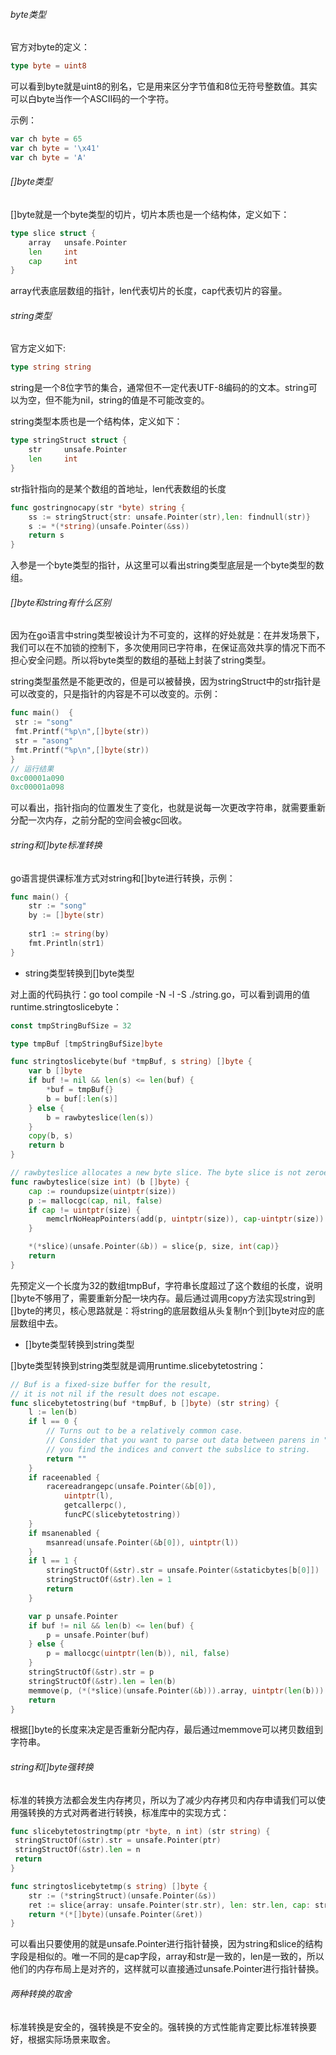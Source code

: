 ###### byte类型

官方对byte的定义：

```go
type byte = uint8
```

可以看到byte就是uint8的别名，它是用来区分字节值和8位无符号整数值。其实可以白byte当作一个ASCII码的一个字符。

示例：

```go
var ch byte = 65
var ch byte = '\x41'
var ch byte = 'A'
```

###### []byte类型

[]byte就是一个byte类型的切片，切片本质也是一个结构体，定义如下：

```go
type slice struct {
    array 	unsafe.Pointer
    len 	int
    cap 	int
}
```

array代表底层数组的指针，len代表切片的长度，cap代表切片的容量。

###### string类型

官方定义如下:

```go
type string string
```

string是一个8位字节的集合，通常但不一定代表UTF-8编码的的文本。string可以为空，但不能为nil，string的值是不可能改变的。

string类型本质也是一个结构体，定义如下：

```go
type stringStruct struct {
    str 	unsafe.Pointer
    len 	int
}
```

str指针指向的是某个数组的首地址，len代表数组的长度

```go
func gostringnocapy(str *byte) string {
    ss := stringStruct{str: unsafe.Pointer(str),len: findnull(str)}
    s := *(*string)(unsafe.Pointer(&ss))
    return s
}
```

入参是一个byte类型的指针，从这里可以看出string类型底层是一个byte类型的数组。

###### []byte和string有什么区别

因为在go语言中string类型被设计为不可变的，这样的好处就是：在并发场景下，我们可以在不加锁的控制下，多次使用同已字符串，在保证高效共享的情况下而不担心安全问题。所以将byte类型的数组的基础上封装了string类型。

string类型虽然是不能更改的，但是可以被替换，因为stringStruct中的str指针是可以改变的，只是指针的内容是不可以改变的。示例：

```go
func main()  {
 str := "song"
 fmt.Printf("%p\n",[]byte(str))
 str = "asong"
 fmt.Printf("%p\n",[]byte(str))
}
// 运行结果
0xc00001a090
0xc00001a098
```

可以看出，指针指向的位置发生了变化，也就是说每一次更改字符串，就需要重新分配一次内存，之前分配的空间会被gc回收。

###### string和[]byte标准转换

go语言提供课标准方式对string和[]byte进行转换，示例：

```go
func main() {
    str := "song"
    by := []byte(str)
    
    str1 := string(by)
    fmt.Println(str1)
}
```

+ string类型转换到[]byte类型

对上面的代码执行：go tool compile -N -l -S ./string.go，可以看到调用的值runtime.stringtoslicebyte：

```go
const tmpStringBufSize = 32

type tmpBuf [tmpStringBufSize]byte

func stringtoslicebyte(buf *tmpBuf, s string) []byte {
	var b []byte
	if buf != nil && len(s) <= len(buf) {
		*buf = tmpBuf{}
		b = buf[:len(s)]
	} else {
		b = rawbyteslice(len(s))
	}
	copy(b, s)
	return b
}

// rawbyteslice allocates a new byte slice. The byte slice is not zeroed.
func rawbyteslice(size int) (b []byte) {
	cap := roundupsize(uintptr(size))
	p := mallocgc(cap, nil, false)
	if cap != uintptr(size) {
		memclrNoHeapPointers(add(p, uintptr(size)), cap-uintptr(size))
	}

	*(*slice)(unsafe.Pointer(&b)) = slice{p, size, int(cap)}
	return
}
```

先预定义一个长度为32的数组tmpBuf，字符串长度超过了这个数组的长度，说明[]byte不够用了，需要重新分配一块内存。最后通过调用copy方法实现string到[]byte的拷贝，核心思路就是：将string的底层数组从头复制n个到[]byte对应的底层数组中去。

+ []byte类型转换到string类型

[]byte类型转换到string类型就是调用runtime.slicebytetostring：

```go
// Buf is a fixed-size buffer for the result,
// it is not nil if the result does not escape.
func slicebytetostring(buf *tmpBuf, b []byte) (str string) {
	l := len(b)
	if l == 0 {
		// Turns out to be a relatively common case.
		// Consider that you want to parse out data between parens in "foo()bar",
		// you find the indices and convert the subslice to string.
		return ""
	}
	if raceenabled {
		racereadrangepc(unsafe.Pointer(&b[0]),
			uintptr(l),
			getcallerpc(),
			funcPC(slicebytetostring))
	}
	if msanenabled {
		msanread(unsafe.Pointer(&b[0]), uintptr(l))
	}
	if l == 1 {
		stringStructOf(&str).str = unsafe.Pointer(&staticbytes[b[0]])
		stringStructOf(&str).len = 1
		return
	}

	var p unsafe.Pointer
	if buf != nil && len(b) <= len(buf) {
		p = unsafe.Pointer(buf)
	} else {
		p = mallocgc(uintptr(len(b)), nil, false)
	}
	stringStructOf(&str).str = p
	stringStructOf(&str).len = len(b)
	memmove(p, (*(*slice)(unsafe.Pointer(&b))).array, uintptr(len(b)))
	return
}
```

根据[]byte的长度来决定是否重新分配内存，最后通过memmove可以拷贝数组到字符串。

###### string和[]byte强转换

标准的转换方法都会发生内存拷贝，所以为了减少内存拷贝和内存申请我们可以使用强转换的方式对两者进行转换，标准库中的实现方式：

```go
func slicebytetostringtmp(ptr *byte, n int) (str string) {
 stringStructOf(&str).str = unsafe.Pointer(ptr)
 stringStructOf(&str).len = n
 return
}

func stringtoslicebytetmp(s string) []byte {
    str := (*stringStruct)(unsafe.Pointer(&s))
    ret := slice{array: unsafe.Pointer(str.str), len: str.len, cap: str.len}
    return *(*[]byte)(unsafe.Pointer(&ret))
}
```

可以看出只要使用的就是unsafe.Pointer进行指针替换，因为string和slice的结构字段是相似的。唯一不同的是cap字段，array和str是一致的，len是一致的，所以他们的内存布局上是对齐的，这样就可以直接通过unsafe.Pointer进行指针替换。

###### 两种转换的取舍

标准转换是安全的，强转换是不安全的。强转换的方式性能肯定要比标准转换要好，根据实际场景来取舍。

